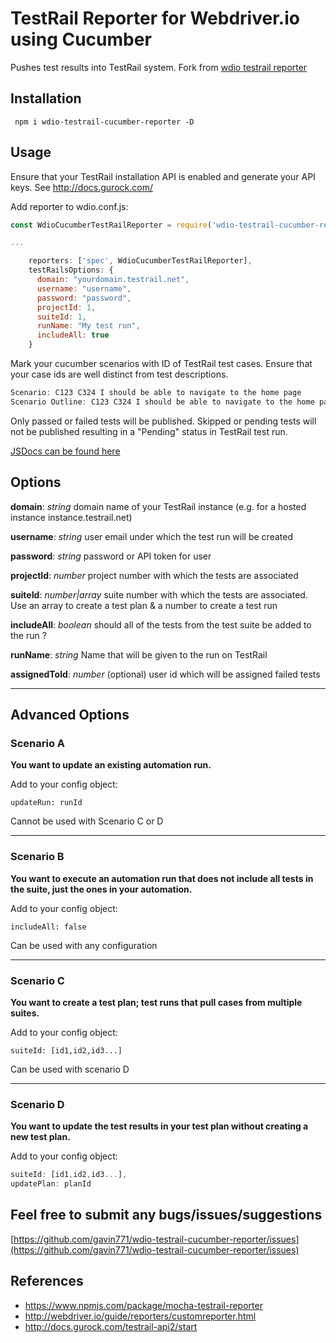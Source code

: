 # TestRail Reporter for Webdriver.io using Cucumber

Pushes test results into TestRail system.
Fork from [wdio testrail reporter](https://www.npmjs.com/package/wdio-testrail-reporter)

## Installation

```shell
 npm i wdio-testrail-cucumber-reporter -D
```

## Usage
Ensure that your TestRail installation API is enabled and generate your API keys. See http://docs.gurock.com/

Add reporter to wdio.conf.js:

```Javascript
const WdioCucumberTestRailReporter = require('wdio-testrail-cucumber-reporter');

...

    reporters: ['spec', WdioCucumberTestRailReporter],
    testRailsOptions: {
      domain: "yourdomain.testrail.net",
      username: "username",
      password: "password",
      projectId: 1,
      suiteId: 1,
      runName: "My test run",
      includeAll: true
    }
```

Mark your cucumber scenarios with ID of TestRail test cases. Ensure that your case ids are well distinct from test descriptions.

```Javascript
Scenario: C123 C324 I should be able to navigate to the home page
Scenario Outline: C123 C324 I should be able to navigate to the home page
```

Only passed or failed tests will be published. Skipped or pending tests will not be published resulting in a "Pending" status in TestRail test run.

[JSDocs can be found here](https://gavin771.github.io/wdio-testrail-cucumber-reporter/)

## Options

**domain**: *string* domain name of your TestRail instance (e.g. for a hosted instance instance.testrail.net)

**username**: *string* user email under which the test run will be created

**password**: *string* password or API token for user

**projectId**: *number* project number with which the tests are associated

**suiteId**: *number|array* suite number with which the tests are associated. Use an array to create a test plan & a number to create a test run

**includeAll**: *boolean* should all of the tests from the test suite be added to the run ?

**runName**: *string* Name that will be given to the run on TestRail

**assignedToId**: *number* (optional) user id which will be assigned failed tests

<hr/>

## Advanced Options

### Scenario A

**You want to update an existing automation run.**

Add to your config object:
```
updateRun: runId
```
Cannot be used with Scenario C or D

<hr/>

### Scenario B

**You want to execute an automation run that does not include all tests in the suite, just the ones in your automation.**

Add to your config object:
```
includeAll: false
```
Can be used with any configuration

<hr/>

### Scenario C

**You want to create a test plan; test runs that pull cases from multiple suites.**

Add to your config object:
```
suiteId: [id1,id2,id3...]
```
Can be used with scenario D

<hr/>

### Scenario D

**You want to update the test results in your test plan without creating a new test plan.**

Add to your config object:

```Javascript
suiteId: [id1,id2,id3...],
updatePlan: planId
```

## Feel free to submit any bugs/issues/suggestions

[https://github.com/gavin771/wdio-testrail-cucumber-reporter/issues](https://github.com/gavin771/wdio-testrail-cucumber-reporter/issues)

## References

- https://www.npmjs.com/package/mocha-testrail-reporter
- http://webdriver.io/guide/reporters/customreporter.html
- http://docs.gurock.com/testrail-api2/start